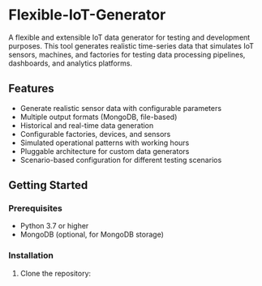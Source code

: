 # Flexible-IoT-Generator

A flexible and extensible IoT data generator for testing and development purposes. This tool generates realistic time-series data that simulates IoT sensors, machines, and factories for testing data processing pipelines, dashboards, and analytics platforms.

## Features

- Generate realistic sensor data with configurable parameters
- Multiple output formats (MongoDB, file-based)
- Historical and real-time data generation
- Configurable factories, devices, and sensors
- Simulated operational patterns with working hours
- Pluggable architecture for custom data generators
- Scenario-based configuration for different testing scenarios

## Getting Started

### Prerequisites

- Python 3.7 or higher
- MongoDB (optional, for MongoDB storage)

### Installation

1. Clone the repository: